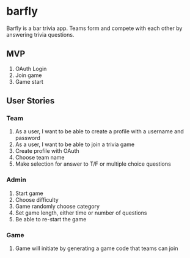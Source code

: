 # barfly

Barfly is a bar trivia app. Teams form and compete with each other by answering trivia questions.

## MVP
1. OAuth Login 
2. Join game
3. Game start


## User Stories

### Team
1. As a user, I want to be able to create a profile with a username and password
2. As a user, I want to be able to join a trivia game
3. Create profile with OAuth 
4. Choose team name
5. Make selection for answer to T/F or multiple choice questions


### Admin

1. Start game
2. Choose difficulty
3. Game randomly choose category
4. Set game length, either time or number of questions
5. Be able to re-start the game

### Game

1. Game will initiate by generating a game code that teams can join



